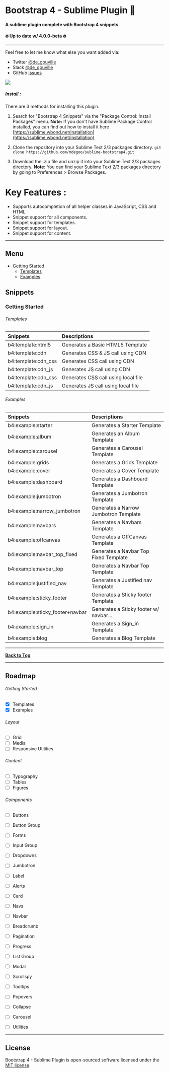 Bootstrap 4 - Sublime Plugin :red_circle:
============================

#### A sublime plugin complete with Bootstrap 4 snippets
#### :fire: Up to date w/ 4.0.0-beta :fire:

---

Feel free to let me know what else you want added via:

- Twitter [@de_gouville](https://twitter.com/de_gouville)
- Slack   [@de_gouville](https://getbootstrap.slack.com/messages/@degouville/)
- GitHub  [Issues](https://github.com/mdegoo/sublime-bootstrap4/issues)

![](https://cdn.dribbble.com/users/2404/screenshots/3438305/sublime-text-preview.png)

##### Install :
There are 3 methods for installing this plugin.

1. Search for "Bootstrap 4 Snippets" via the "Package Control: Install Packages" menu.
**Note:** If you don't have Sublime Package Control installed, you can find out how to install it here [https://sublime.wbond.net/installation](https://sublime.wbond.net/installation)

2. Clone the repository into your Sublime Text 2/3 packages directory.
`git clone https://github.com/mdegoo/sublime-bootstrap4.git`

3. Download the .zip file and unzip it into your Sublime Text 2/3 packages directory.
**Note:** You can find your Sublime Text 2/3 packages directory by going to Preferences > Browse Packages.

<!--
### Usage :

Start typing `<foo` in html files and the autocomplete window opens. It matches fuzzily. So you can type `<th5` to find the `template:html5` snippet.
-->

# Key Features :

  - Supports autocompletion of all helper classes in JavaScript, CSS and HTML
  - Snippet support for all components.
  - Snippet support for templates.
  - Snippet support for layout.
  - Snippet support for content.

---


## <a name="menu"></a>Menu
* Getting Started
  - [Templates](#templates)
  - [Examples](#examples)
<!--
* Layout
  - [Grid](#grid)
  - [Media](#media)
  - [Responsive Utilities](#responsive-utilities)
* Content
  - [Typography](#typography)
  - [Tables](#tables)
  - [Figures](#figures)
* Components
  - [Buttons](#buttons)
  - [Button group](#button-group)
  - [Button dropdown](#button-dropdown)
  - [Forms](#forms)
  - [Input group](#input-group)
  - [Dropdowns](#dropdowns)
  - [Jumbotron](#jumbotron)
  - [Label](#label)
  - [Alerts](#alerts)
  - [Card](#card)
  - [Navs](#navs)
  - [Navbar](#navbar)
  - [Breadcrumb](#breadcrumb)
  - [Pagination](#pagination)
  - [Progress](#progress)
  - [List group](#list-group)
  - [Modal](#modal)
  - [Scrollspy](#scrollspy)
  - [Tooltips](#tooltips)
  - [Popovers](#popovers)
  - [Collapse](#collapse)
  - [Carousel](#carousel)
  - [Utilities](#utilities)
-->

## Snippets

### Getting Started

###### <a name="templates">Templates</a>
| Snippets                             | Descriptions                          |
| :----------------------------        | :------------------------------------ |
| b4:template:html5                    | Generates a Basic HTML5 Template      |
| b4:template:cdn                      | Generates CSS & JS call using CDN     |
| b4:template:cdn_css                  | Generates CSS call using CDN          |
| b4:template:cdn_js                   | Generates JS call using CDN           |
| b4:template:cdn_css                  | Generates CSS call using local file   |
| b4:template:cdn_js                   | Generates JS call using local file    |

###### <a name="examples">Examples</a>
| Snippets                             | Descriptions                          |
| :----------------------------        | :------------------------------------ |
| b4:example:starter                   | Generates a Starter Template          |
| b4:example:album                     | Generates an Album Template           |
| b4:example:carousel                  | Generates a Carousel Template         |
| b4:example:grids                     | Generates a Grids Template            |
| b4:example:cover                     | Generates a Cover Template            |
| b4:example:dashboard                 | Generates a Dashboard Template        |
| b4:example:jumbotron                 | Generates a Jumbotron Template        |
| b4:example:narrow_jumbotron          | Generates a Narrow Jumbotron Template |
| b4:example:navbars                   | Generates a Navbars Template          |
| b4:example:offcanvas                 | Generates a OffCanvas Template        |
| b4:example:navbar_top_fixed          | Generates a Navbar Top Fixed Template |
| b4:example:navbar_top                | Generates a Navbar Top Template       |
| b4:example:justified_nav             | Generates a Justified nav Template    |
| b4:example:sticky_footer             | Generates a Sticky footer Template    |
| b4:example:sticky_footer+navbar      | Generates a Sticky footer w/ navbar...|
| b4:example:sign_in                   | Generates a Sign_in Template          |
| b4:example:blog                      | Generates a Blog Template             |

<!-- ### Layout

###### <a name="grid">Grid</a>
| Snippets                             | Descriptions                          |
| :-------------                       | :------------------------------------ |
| grid                                 | Generates a grid                      |
| grid:container                       | Generates a container                 |
| grid:container_fluid                 | Generates a fluid container           |
| grid:row                             | Generates a row                       |
| grid:column                          | Generates a column                    |
| grid:col_xs                          | Generates a extra small column        |
| grid:col_sm                          | Generates a small column              |
| grid:col_md                          | Generates a medium column             |
| grid:col_lg                          | Generates a large column              |
| grid:col_xl                          | Generates a extra large column        |
| grid:col-xs                          | Generates a extra small column        |
| grid:col-sm                          | Generates a small column              |
| grid:col-md                          | Generates a medium column             |
| grid:col-lg                          | Generates a large column              |
| grid:col-xl                          | Generates a extra large column        |


| grid:col_clearfix                    | Generates a Clearfix for Grid system  |
| grid:3col                            | Generates a 3 Columns Grid            |
| grid:2col                            | Generates a 2 Columns Grid            |
| grid:4col                            | Generates a 4 Columns Grid            |
| grid:6col                            | Generates a 6 Columns Grid            |
| grid:12col                           | Generates a 12 Columns Grid           |
| grid:2colr                           | Generates a Responsive 3 Columns Grid |
| grid:3colr                           | Generates a Responsive 2 Columns Grid |
| grid:4colr                           | Generates a Responsive 4 Columns Grid |
| grid:6colr                           | Generates a Responsive 6 Columns Grid |
| grid:12colr                          | Generates a Responsive 12 Columns Grid|

###### <a name="media">Media</a>
| Snippets                             | Descriptions                          |
| :-------------                       | :------------------------------------ |
| media                                | Generates a Media                     |
| media:right                          | Generates a Media right               |
| media:medium                         | Generates a Media middle              |
| media:bottom                         | Generates a Media bottom              |
| media:list                           | Generates a Media List                |

###### <a name="responsive-utilities">Responsive Utilities</a>
| Snippets                             | Descriptions                          |
| :-------------                       | :------------------------------------ |
| utilities:hidden_classes             | Generates a  Responsive hidden classes|
| utilities:visible_print              | Generates a  Responsive visible print |
| utilities:hidden_print               | Generates a  Responsive hidden print c|

### Content

###### <a name="typography">Typography</a>
| Snippets                             | Descriptions                          |
| :-------------                       | :------------------------------------ |
| typography:text_muted                | Generates a  Text Muted               |
| typography:display_heading           | Generates a  Display Heading          |
| typography:lead                      | Generates a  Lead                     |

| typography:blockquotes               | Generates a  Blockquotes              |
| typography:blockquotes_reverse       | Generates a  Blockquotes Reverse      |
| typography:list_unstyled             | Generates a  List Unstyled            |
| typography:list_inline               | Generates a  List Inline              |
| typography:horizontal_description    | Generates a  Horizontal Description   |
| typography:responsive_image -        | Generates a  Responsive Image -       |
| typography:image_rounded -           | Generates an Image Rounded -          |
| typography:image_circle -            | Generates an Image Circle -           |
| typography:image_thumbnail -         | Generates an Image Thumbnail -        |
| typography:image_left -              | Generates an Image Left -             |
| typography:image_right -             | Generates an Image Right -            |
| typography:image_center -            | Generates an Image Center -           |

###### <a name="tables">Tables</a>
| Snippets                             | Descriptions                          |
| :-------------                       | :------------------------------------ |
| tables:table                         | Generates a  Table                    |

| tables:tables                        | Generates a  Tables (full option)     |
| tables:head_inverse                  | Generates a  Tables Head Inverse      |
| tables:responsive                    | Generates a  Tables Responsive        |
| tables:colspan                       | Generates a  Tables Colspan           |
| tables:colors_tr                     | Generates a  Tables Colors (tr)       |
| tables:colors_td                     | Generates a  Tables Colors (td)       |

###### <a name="figures">Figures</a>
| Snippets                             | Descriptions                          |
| :-------------                       | :------------------------------------ |
| content:figure                       | Generates a  Figure                   |

### Components

###### <a name="buttons">Buttons</a>
| Snippets                             | Descriptions                          |
| :-------------                       | :------------------------------------ |
| buttons                              | Generates a  Button                   |

| buttons:colors                       | Generates a  Button colors            |
| buttons:outline                      | Generates a  Button Outline           |
| buttons:a                            | Generates a  Button < a >             |
| buttons:input                        | Generates a  Button < input >         |
| buttons:sizes                        | Generates a  Button sizes             |
| buttons:block                        | Generates a  Button block             |
| buttons:state_a                      | Generates a  Button state < a>        |
| buttons:state                        | Generates a  Button state             |
| buttons:toggle                       | Generates a  Button toggle            |
| buttons:plugin Radio                 | Generates a  Button plugin Radio      |

###### <a name="button-group">Button group</a>
| Snippets                             | Descriptions                          |
| :-------------                       | :------------------------------------ |
| button-group                         | Generates a  Button group             |

| button-group:toolbar                 | Generates a  Button toolbar           |
| button-group:group_size              | Generates a  Button group size        |
| button-group:dropdown                | Generates a  Button dropdown          |


###### <a name="button-dropdown">Button dropdown</a>
| Snippets                             | Descriptions                          |
| :-------------                       | :------------------------------------ |
| button-dropdown                      | Generates a  Button dropdown          |

| button-dropup                        | Generates a  Button dropup            |


###### <a name="forms">Forms</a>
| Snippets                             | Descriptions                          |
| :-------------                       | :------------------------------------ |
| form                                 | Generates a  Form Controls            |

| form:group                           | Generates a  Form group               |
| form:inline                          | Generates a  Form inline              |
| form:hidden_label                    | Generates a  Form hidden label        |
| form:grid                            | Generates a  Form w/ Grid             |
| form:checkbox                        | Generates a  Form Checkbox            |
| form:checkbox_inline                 | Generates a  Form Checkbox inline     |
| form:radio                           | Generates a  Form Radio               |
| form:radio_inline                    | Generates a  Form Radio inline        |
| form:radio_without_label             | Generates a  Form Radio w/o label     |
| form:static_controls                 | Generates a  Form Static Controls     |
| form:disabled_state                  | Generates a  Form disabled state      |
| form:readonly                        | Generates a  Form Readonly            |
| form:input_sizing                    | Generates a  Form input sizing        |
| form:select_sizing                   | Generates a  Form select sizing       |
| form:column_sizing                   | Generates a  Form column sizing       |
| form:help_text                       | Generates a  Form Help text           |
| form:validation                      | Generates a  Form Validation          |
| form:custom_checkbox                 | Generates a  Form Custom checkbox     |
| form:custom_radio                    | Generates a  Form Custom radio        |


###### <a name="input-group">Input group</a>
| Snippets                             | Descriptions                          |
| :-------------                       | :------------------------------------ |
| input-group                          | Generates an Input Group              |

| input-group:sizing                   | Generates an Input Group Sizing       |
| input-group:buttons_addons           | Generates a Buttons addons            |
| input-group:Buttons_without_dropdowns| Generates a Buttons w/ dropdowns      |
| input-group:segmented_buttons        | Generates a Segmented buttons         |

###### <a name="dropdowns">Dropdowns</a>
| Snippets                             | Descriptions                          |
| :-------------                       | :------------------------------------ |
| dropdown                             | Generates a  Dropdown                 |

| dropdown:drpagm                      | Generates a  Dropdown Alignement      |
| dropdown:drpmh                       | Generates a  Dropdown menu header     |


###### <a name="jumbotron">Jumbotron</a>
| Snippets                             | Descriptions                          |
| :-------------                       | :------------------------------------ |
| jumbotron                            | Generates a  Jumbotron                |

| jumbotron:fluid                      | Generates a  Fluid Jumbotron          |

###### <a name="label">Label</a>
| Snippets                             | Descriptions                          |
| :-------------                       | :------------------------------------ |
| label                                | Generates a Label                     |

| label:context                        | Generates a Label context             |
| label:pill                           | Generates a Label pill                |


###### <a name="alerts">Alerts</a>
| Snippets                             | Descriptions                          |
| :-------------                       | :------------------------------------ |
| alerts:success                       | Generates an Alert success            |

| alerts:info                          | Generates an Alert info               |
| alerts:warning                       | Generates an Alert warning            |
| alerts:danger                        | Generates an Alert danger             |
| alerts:dismissing                    | Generates an Alert dismissing         |

###### <a name="card">Card</a>
| Snippets                             | Descriptions                          |
| :-------------                       | :------------------------------------ |
| Cards:                               | Generates a  Cards                    |

| Cards:content_type                   | Generates a  Cards content type       |
| Cards:sizing                         | Generates a  Cards sizing             |
| Cards:text_alignment                 | Generates a  Cards Text alignment     |
| Cards:image_caps                     | Generates a  Cards image caps         |
| Cards:image_verlays                  | Generates a  Cards image overlays     |
| Cards:inverted_text                  | Generates a  Cards inverted text      |
| Cards:groups                         | Generates a  Cards groups             |
| Cards:decks                          | Generates a  Cards decks              |
| Cards:columns                        | Generates a  Cards columns            |
| Cards:groups                         | Generates a  Cards groups             |
| Cards:groups                         | Generates a  Cards groups             |

###### <a name="navs">Navs</a>
| Snippets                             | Descriptions                          |
| :-------------                       | :------------------------------------ |
| nav                                  | Generates a  Nav                      |

| nav:inline                           | Generates a  Nav inline               |
| nav:tabs                             | Generates a  Nav tabs                 |
| nav:pills                            | Generates a  Nav pills                |
| nav:pills_stacked                    | Generates a  Nav pills stacked        |
| nav:tabs_dropdown                    | Generates a  Nav tabs w/ dropdown     |

###### <a name="navbar">Navbar</a>
| Snippets                             | Descriptions                          |
| :-------------                       | :------------------------------------ |
| navbar:                              | Generates a  Navbar                   |

| navbar:color                         | Generates a  Navbar color             |
| navbar:container_out                 | Generates a  Navbar container out     |
| navbar:container_in                  | Generates a  Navbar container in      |
| navbar:fixed_top                     | Generates a  Navbar fixed top         |
| navbar:fixed_bottom                  | Generates a  Navbar fixed bottom      |
| navbar:collapse                      | Generates a  Navbar collapse          |
| navbar:toggler                       | Generates a  Navbar toggler           |

###### <a name="breadcrumb">Breadcrumb</a>
| Snippets                             | Descriptions                          |
| :-------------                       | :------------------------------------ |
| breadcrumb                           | Generates a  Breadcrumb               |

###### <a name="pagination">Pagination</a>
| Snippets                             | Descriptions                          |
| :-------------                       | :------------------------------------ |
| pagination                           | Generates a  Pagination               |

| pagination:sz                        | Generates a  Pagination               |
| pagination:pager                     | Generates a  Pagination pager         |

###### <a name="progress">Progress</a>
| Snippets                             | Descriptions                          |
| :-------------                       | :------------------------------------ |
| progress                             | Generates a  Progress                 |

| progress:context                     | Generates a  Progress context         |
| progress:striped                     | Generates a  Progress striped         |


###### <a name="list-group">List group</a>
| Snippets                             | Descriptions                          |
| :-------------                       | :------------------------------------ |
| list-group                           | Generates a  List                     |

| list-group:label                     | Generates a  List label               |
| list-group:linked                    | Generates a  List linked              |
| list-group:button                    | Generates a  List button              |
| list-group:disabled_items            | Generates a  List disabled items      |
| list-group:context                   | Generates a  List context             |
| list-group:custom_content            | Generates a  List custom content      |


###### <a name="modal">Modal</a>
| Snippets                             | Descriptions                          |
| :-------------                       | :------------------------------------ |
| modal                                | Generates a  Modal                    |

| modal:sizes                          | Generates a  Modal sizes              |
| modal:grid                           | Generates a  Modal grid               |
| modal:content_based                  | Generates a  Modal content based      |


###### <a name="scrollspy">Scrollspy</a>
| Snippets                             | Descriptions                          |
| :-------------                       | :------------------------------------ |
| scrollspy                            | Generates a  Scrollspy                |

###### <a name="tooltips">Tooltips</a>
| Snippets                             | Descriptions                          |
| :-------------                       | :------------------------------------ |
| tooltip                              | Generates a  Tooltip                  |

###### <a name="popovers">Popovers</a>
| Snippets                             | Descriptions                          |
| :-------------                       | :------------------------------------ |
| popover                              | Generates a  Popover                  |
| popover:direction                    | Generates a  Popover direction        |

###### <a name="collapse">Collapse</a>
| Snippets                             | Descriptions                          |
| :-------------                       | :------------------------------------ |
| collapse                             | Generates a  Collapse                 |
| collapse:accordion                   | Generates a  Collapse accordion       |

###### <a name="carousel">Carousel</a>
| Snippets                             | Descriptions                          |
| :-------------                       | :------------------------------------ |
| carousel                             | Generates a  Carousel                 |
| carousel:caption                     | Generates a  Carousel caption         |


###### <a name="utilities">Utilities</a>
| Snippets                             | Descriptions                          |
| :-------------                       | :------------------------------------ |
| utilities:text_alignment             | Generates a  Text alignment           |
| utilities:text_transform             | Generates a  Text transform           |
| utilities:text_context colors        | Generates a  Text context colors      |
| utilities:close_icon                 | Generates a  Close icon               |
| utilities:center_block               | Generates a  Center block             |
| utilities:clearfix                   | Generates a  Clearfix                 |
| utilities:hidden_content             | Generates a  Hidden content           |
| utilities:invisible_content          | Generates an Invisible content        |
| utilities:screen_reader              | Generates a  Screen reader            |
| utilities:image_replacement          | Generates an Image replacement        |
| utilities:responsive_embeds          | Generates a  Responsive embeds        |
-->


---

[**Back to Top**](#menu)

---

## Roadmap

<!-- TODO: Detail all features -->
###### Getting Started
- [x] Templates
- [x] Examples
###### Layout
- [ ] Grid
- [ ] Media
- [ ]  Responsive Utilities
###### Content
- [ ] Typography
- [ ] Tables
- [ ] Figures
###### Components
- [ ] Buttons
- [ ]  Button Group
- [ ] Forms
- [ ]  Input Group
- [ ] Dropdowns
- [ ] Jumbotron
- [ ] Label
- [ ] Alerts
- [ ] Card
- [ ] Navs
- [ ] Navbar
- [ ] Breadcrumb
- [ ] Pagination
- [ ] Progress
- [ ] List Group
- [ ] Modal
- [ ] Scrollspy
- [ ] Tooltips
- [ ] Popovers
- [ ] Collapse
- [ ] Carousel
- [ ] Utilities


---

## License

Bootstrap 4 - Sublime Plugin is open-sourced software licensed under the [MIT license](http://opensource.org/licenses/MIT).
